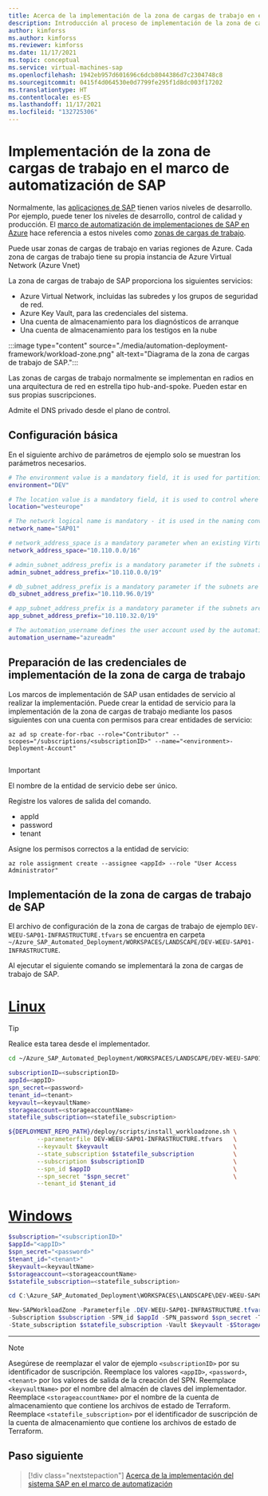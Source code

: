 ```yaml
---
title: Acerca de la implementación de la zona de cargas de trabajo en el marco de automatización
description: Introducción al proceso de implementación de la zona de cargas de trabajo de SAP dentro del marco de automatización de la implementación de SAP en Azure.
author: kimforss
ms.author: kimforss
ms.reviewer: kimforss
ms.date: 11/17/2021
ms.topic: conceptual
ms.service: virtual-machines-sap
ms.openlocfilehash: 1942eb957d601696c6dcb8044386d7c2304748c8
ms.sourcegitcommit: 0415f4d064530e0d7799fe295f1d8dc003f17202
ms.translationtype: HT
ms.contentlocale: es-ES
ms.lasthandoff: 11/17/2021
ms.locfileid: "132725306"
---
```

# <a name="workload-zone-deployment-in-sap-automation-framework"></a>Implementación de la zona de cargas de trabajo en el marco de automatización de SAP

Normalmente, las [aplicaciones de SAP](automation-deployment-framework.md#sap-concepts) tienen varios niveles de desarrollo. Por ejemplo, puede tener los niveles de desarrollo, control de calidad y producción. El [marco de automatización de implementaciones de SAP en Azure](automation-deployment-framework.md) hace referencia a estos niveles como [zonas de cargas de trabajo](automation-deployment-framework.md#deployment-components).

Puede usar zonas de cargas de trabajo en varias regiones de Azure. Cada zona de cargas de trabajo tiene su propia instancia de Azure Virtual Network (Azure Vnet)

La zona de cargas de trabajo de SAP proporciona los siguientes servicios:

- Azure Virtual Network, incluidas las subredes y los grupos de seguridad de red.
- Azure Key Vault, para las credenciales del sistema.
- Una cuenta de almacenamiento para los diagnósticos de arranque
- Una cuenta de almacenamiento para los testigos en la nube

:::image type="content" source="./media/automation-deployment-framework/workload-zone.png" alt-text="Diagrama de la zona de cargas de trabajo de SAP.":::

Las zonas de cargas de trabajo normalmente se implementan en radios en una arquitectura de red en estrella tipo hub-and-spoke. Pueden estar en sus propias suscripciones.

Admite el DNS privado desde el plano de control.


## <a name="core-configuration"></a>Configuración básica

En el siguiente archivo de parámetros de ejemplo solo se muestran los parámetros necesarios.

```bash
# The environment value is a mandatory field, it is used for partitioning the environments, for example (PROD and NP)
environment="DEV"

# The location value is a mandatory field, it is used to control where the resources are deployed
location="westeurope"

# The network logical name is mandatory - it is used in the naming convention and should map to the workload virtual network logical name 
network_name="SAP01"

# network_address_space is a mandatory parameter when an existing Virtual network is not used
network_address_space="10.110.0.0/16"

# admin_subnet_address_prefix is a mandatory parameter if the subnets are not defined in the workload or if existing subnets are not used
admin_subnet_address_prefix="10.110.0.0/19"

# db_subnet_address_prefix is a mandatory parameter if the subnets are not defined in the workload or if existing subnets are not used
db_subnet_address_prefix="10.110.96.0/19"

# app_subnet_address_prefix is a mandatory parameter if the subnets are not defined in the workload or if existing subnets are not used
app_subnet_address_prefix="10.110.32.0/19"

# The automation_username defines the user account used by the automation
automation_username="azureadm"

```

## <a name="preparing-the-workload-zone-deployment-credentials"></a>Preparación de las credenciales de implementación de la zona de carga de trabajo

Los marcos de implementación de SAP usan entidades de servicio al realizar la implementación. Puede crear la entidad de servicio para la implementación de la zona de cargas de trabajo mediante los pasos siguientes con una cuenta con permisos para crear entidades de servicio:


```azurecli-interactive
az ad sp create-for-rbac --role="Contributor" --scopes="/subscriptions/<subscriptionID>" --name="<environment>-Deployment-Account"
  
```

> [!IMPORTANT]
> El nombre de la entidad de servicio debe ser único.
>
> Registre los valores de salida del comando.
   > - appId
   > - password
   > - tenant

Asigne los permisos correctos a la entidad de servicio: 

```azurecli-interactive
az role assignment create --assignee <appId> --role "User Access Administrator"
```

## <a name="deploying-the-sap-workload-zone"></a>Implementación de la zona de cargas de trabajo de SAP
   
El archivo de configuración de la zona de cargas de trabajo de ejemplo `DEV-WEEU-SAP01-INFRASTRUCTURE.tfvars` se encuentra en carpeta `~/Azure_SAP_Automated_Deployment/WORKSPACES/LANDSCAPE/DEV-WEEU-SAP01-INFRASTRUCTURE`.

Al ejecutar el siguiente comando se implementará la zona de cargas de trabajo de SAP.

# <a name="linux"></a>[Linux](#tab/linux)

> [!TIP]
> Realice esta tarea desde el implementador.

```bash
cd ~/Azure_SAP_Automated_Deployment/WORKSPACES/LANDSCAPE/DEV-WEEU-SAP01-INFRASTRUCTURE

subscriptionID=<subscriptionID>
appId=<appID>
spn_secret=<password>
tenant_id=<tenant>
keyvault=<keyvaultName>
storageaccount=<storageaccountName>
statefile_subscription=<statefile_subscription>

${DEPLOYMENT_REPO_PATH}/deploy/scripts/install_workloadzone.sh \
        --parameterfile DEV-WEEU-SAP01-INFRASTRUCTURE.tfvars   \
        --keyvault $keyvault                                   \
        --state_subscription $statefile_subscription           \
        --subscription $subscriptionID                         \
        --spn_id $appID                                        \
        --spn_secret "$spn_secret"                             \
        --tenant_id $tenant_id
```
# <a name="windows"></a>[Windows](#tab/windows)

```powershell
$subscription="<subscriptionID>"
$appId="<appID>"
$spn_secret="<password>"
$tenant_id="<tenant>"
$keyvault=<keyvaultName>
$storageaccount=<storageaccountName>
$statefile_subscription=<statefile_subscription>

cd C:\Azure_SAP_Automated_Deployment\WORKSPACES\LANDSCAPE\DEV-WEEU-SAP01-INFRASTRUCTURE

New-SAPWorkloadZone -Parameterfile .DEV-WEEU-SAP01-INFRASTRUCTURE.tfvars 
-Subscription $subscription -SPN_id $appId -SPN_password $spn_secret -Tenant_id $tenant_id
-State_subscription $statefile_subscription -Vault $keyvault -$StorageAccountName $storageaccount
```

---

> [!NOTE]
> Asegúrese de reemplazar el valor de ejemplo `<subscriptionID>` por su identificador de suscripción.
> Reemplace los valores `<appID>`, `<password>`, `<tenant>` por los valores de salida de la creación del SPN. Reemplace `<keyvaultName>` por el nombre del almacén de claves del implementador. Reemplace `<storageaccountName>` por el nombre de la cuenta de almacenamiento que contiene los archivos de estado de Terraform. Reemplace `<statefile_subscription>` por el identificador de suscripción de la cuenta de almacenamiento que contiene los archivos de estado de Terraform.

## <a name="next-step"></a>Paso siguiente

> [!div class="nextstepaction"]
> [Acerca de la implementación del sistema SAP en el marco de automatización](automation-configure-system.md)
